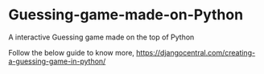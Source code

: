 # Guessing-game-made-on-Python

A interactive Guessing game made on the top of Python

Follow the below guide to know more, https://djangocentral.com/creating-a-guessing-game-in-python/
